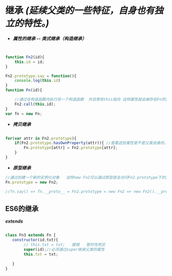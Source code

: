  # 继承 ***(延续父类的一些特征，自身也有独立的特性。)***

- ***属性的继承 -- 类式继承（构造继承）***
```javascript


function Fn2(id){
    this.id = id;
}

Fn2.prototype.say = function(){
    console.log(this.id)
}
function Fn(id){

    //通过在构造函数内执行另一个构造函数  并且修改this指向 这样属性就会被存在Fn的实例化对象上
    Fn2.call(this,id);
}
var fn = new Fn;

```


- ***拷贝继承***
```javascript

for(var attr in Fn2.prototype){
    if(Fn2.prototype.hasOwnProperty(attr)){ //查看这些属性是不是父类自身的。不筛选会把祖父级的方法一同拷贝
        Fn.prototype[attr] = Fn2.prototype[attr];
    }
}


```


- ***原型继承***
```javascript
//通过创建一个新的实例化对象   这样new Fn2可以通过原型链去访问Fn2.prototype下的方法
Fn.prototype = new Fn2;

//fn.say() => fn.__proto__ = Fn2.prototype = new Fn2 => new Fn2().__proto__ = Fn2.prototype => Fn2.prototype.say;

```

## ES6的继承
***extends***

```javascript

class Fn3 extends Fn {
   constructor(id,txt){
        // this.txt = txt;   报错   暂时性死区
        super(id);//必须通过super继承父类的属性
        this.txt = txt;
        
   }
}

```